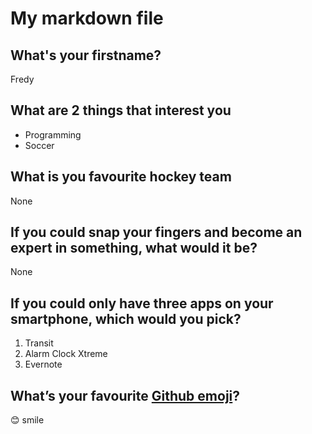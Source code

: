 # My markdown file

## What's your firstname?

Fredy

## What are 2 things that interest you

* Programming
* Soccer

## What is you favourite hockey team

None

## If you could snap your fingers and become an expert in something, what would it be?

None

## If you could only have three apps on your smartphone, which would you pick?

1. Transit
2. Alarm Clock Xtreme
3. Evernote

## What’s your favourite [Github emoji](https://gist.github.com/rxaviers/7360908)?

😊 smile